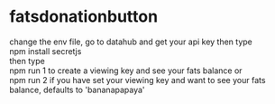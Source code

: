 # fatsdonationbutton

change the env file, go to datahub and get your api key then type</br>
npm install secretjs</br>
then type</br> 
npm run 1 to create a viewing key and see your fats balance or</br>
npm run 2 if you have set your viewing key and want to see your fats balance, defaults to 'bananapapaya'</br>
